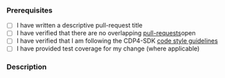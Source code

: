 ### Prerequisites

- [ ] I have written a descriptive pull-request title
- [ ] I have verified that there are no overlapping [pull-requests](https://github.com/RHEAGROUP/CDP4-Scripts/pulls)open
- [ ] I have verified that I am following the CDP4-SDK [code style guidelines](https://raw.githubusercontent.com/RHEAGROUP/CDP4-Scripts/master/.github/CONTRIBUTING.md)
- [ ] I have provided test coverage for my change (where applicable)

### Description
<!-- A description of the changes proposed in the pull-request -->

<!-- Thanks for contributing to CDP4-SDK! -->